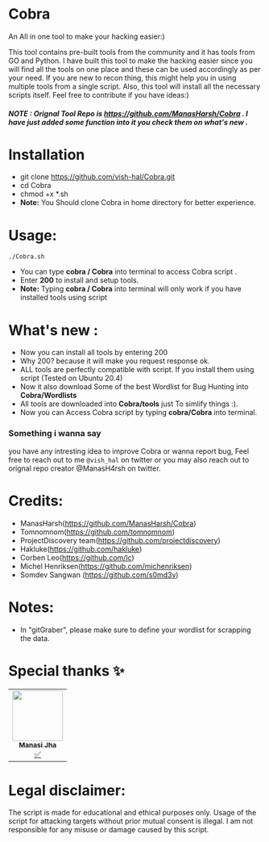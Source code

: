 # Cobra
 
An All in one tool to make your hacking easier:)

This tool contains pre-built tools from the community and it has tools from GO and Python. I have built this tool to make the hacking easier since you will find all the tools on one place and these can be used accordingly as per your need. If you are new to recon thing, this might help you in using multiple tools from a single script. Also, this tool will install all the necessary scripts itself. Feel free to contribute if you have ideas:)

##### NOTE : Orignal Tool Repo is https://github.com/ManasHarsh/Cobra . I have just added some function into it you check them on what's new . 



# Installation

* git clone https://github.com/vish-hal/Cobra.git
* cd Cobra
* chmod +x *.sh
* **Note:** You Should clone Cobra in home directory for better experience.


# Usage:
``` ./Cobra.sh ```

* You can type **cobra / Cobra** into terminal to access Cobra script .
* Enter **200** to install and setup tools.
* **Note:** Typing **cobra / Cobra** into terminal will only work if you have installed tools using script 

# What's new :
* Now you can install all tools by entering 200 
* Why 200? because it will make you request response ok.
* ALL tools are perfectly compatible with script. If you install them using script (Tested on Ubuntu 20.4)
* Now it also download Some of the best Wordlist for Bug Hunting into **Cobra/Wordlists**
* All tools are downloaded into  **Cobra/tools** just To simlify things :).
* Now you can Access Cobra script by typing **cobra/Cobra** into terminal.


### Something i wanna say

you have any intresting idea to improve Cobra or wanna report bug, Feel free to reach out to me ```@vish_hal``` on twitter or you may also reach out to orignal repo creator @ManasH4rsh on twitter.

# Credits:

* ManasHarsh(https://github.com/ManasHarsh/Cobra) 
* Tomnomnom(https://github.com/tomnomnom)
* ProjectDiscovery team(https://github.com/projectdiscovery)
* Hakluke(https://github.com/hakluke)
* Corben Leo(https://github.com/lc)
* Michel Henriksen(https://github.com/michenriksen)
* Somdev Sangwan (https://github.com/s0md3v)

# Notes:

* In "gitGraber", please make sure to define your wordlist for scrapping the data.




# Special thanks ✨
<table>
  <tr>
<td align="center"><a href="https://github.com/manasijha/"><img src="https://avatars.githubusercontent.com/u/47267639?v=4" width="100px;" alt=""/><br /><sub><b>Manasi Jha</b></sub></a><br /><a href="#tutorial-Manasi-Jha" title="Tutorials">✅</a></td>
     </tr>
</table>


# Legal disclaimer:
The script is made for educational and ethical purposes only. Usage of the script for attacking targets without prior mutual consent is illegal. I am not responsible for any misuse or damage caused by this script.


